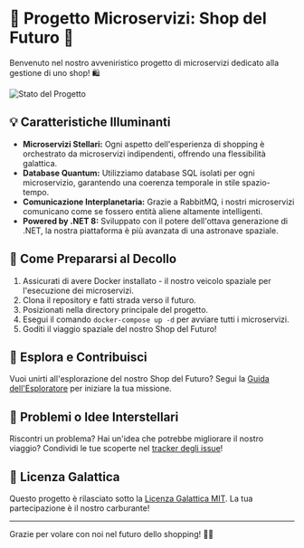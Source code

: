 # 🚀 Progetto Microservizi: Shop del Futuro 🌟

Benvenuto nel nostro avveniristico progetto di microservizi dedicato alla gestione di uno shop! 🛍️

![Stato del Progetto](https://img.shields.io/badge/Stato%20del%20Progetto-In%20Sviluppo-blueviolet)

## 💡 Caratteristiche Illuminanti

- **Microservizi Stellari:** Ogni aspetto dell'esperienza di shopping è orchestrato da microservizi indipendenti, offrendo una flessibilità galattica.
- **Database Quantum:** Utilizziamo database SQL isolati per ogni microservizio, garantendo una coerenza temporale in stile spazio-tempo.
- **Comunicazione Interplanetaria:** Grazie a RabbitMQ, i nostri microservizi comunicano come se fossero entità aliene altamente intelligenti.
- **Powered by .NET 8:** Sviluppato con il potere dell'ottava generazione di .NET, la nostra piattaforma è più avanzata di una astronave spaziale.

## 🚀 Come Prepararsi al Decollo

1. Assicurati di avere Docker installato - il nostro veicolo spaziale per l'esecuzione dei microservizi.
2. Clona il repository e fatti strada verso il futuro.
3. Posizionati nella directory principale del progetto.
4. Esegui il comando `docker-compose up -d` per avviare tutti i microservizi.
5. Goditi il viaggio spaziale del nostro Shop del Futuro!

## 🌌 Esplora e Contribuisci

Vuoi unirti all'esplorazione del nostro Shop del Futuro? Segui la [Guida dell'Esploratore](CONTRIBUTING.md) per iniziare la tua missione.

## 🚀 Problemi o Idee Interstellari

Riscontri un problema? Hai un'idea che potrebbe migliorare il nostro viaggio? Condividi le tue scoperte nel [tracker degli issue](https://github.com/zambianchi/ShopMicroservices/issues)!

## 📡 Licenza Galattica

Questo progetto è rilasciato sotto la [Licenza Galattica MIT](LICENSE). La tua partecipazione è il nostro carburante!

---

Grazie per volare con noi nel futuro dello shopping! 🚀✨
